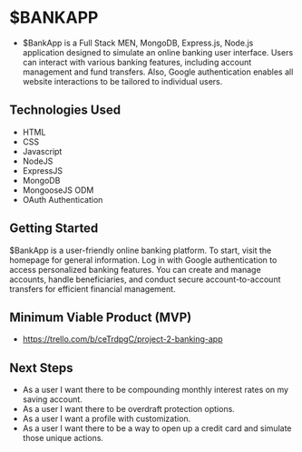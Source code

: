# $BANKAPP

- $BankApp is a Full Stack MEN, MongoDB, Express.js, Node.js application designed to simulate an online banking user interface. Users can interact with various banking features, including account management and fund transfers. Also, Google authentication enables all website interactions to be tailored to individual users.


## Technologies Used

- HTML
- CSS
- Javascript
- NodeJS
- ExpressJS
- MongoDB
- MongooseJS ODM
- OAuth Authentication

## Getting Started

$BankApp is a user-friendly online banking platform. To start, visit the homepage for general information. Log in with Google authentication to access personalized banking features. You can create and manage accounts, handle beneficiaries, and conduct secure account-to-account transfers for efficient financial management.

## Minimum Viable Product (MVP)

- https://trello.com/b/ceTrdpgC/project-2-banking-app


## Next Steps

- As a user I want there to be compounding monthly interest rates on my saving account.
- As a user I want there to be overdraft protection options.
- As a user I want a profile with customization.
- As a user I want there to be a way to open up a credit card and simulate those unique actions.


